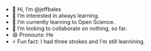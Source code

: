 - 👋 Hi, I’m @jeffbales
- 👀 I’m interested in always learning.
- 🌱 I’m currently learning to Open Science.
- 💞️ I’m looking to collaborate on nothing, so far.
- 😄 Pronouns: He
- ⚡ Fun fact: I had three strokes and I'm still learnining.

<!---
jeffbales/jeffbales is a ✨ special ✨ repository because its `README.md` (this file) appears on your GitHub profile.
You can click the Preview link to take a look at your changes.
--->

